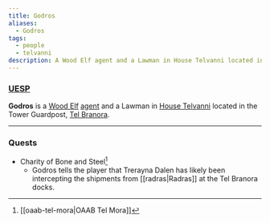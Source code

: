 ```yaml
---
title: Godros
aliases:
  - Godros
tags:
  - people
  - telvanni
description: A Wood Elf agent and a Lawman in House Telvanni located in the Tower Guardpost, Tel Branora.
---
```

### [UESP](https://en.uesp.net/wiki/Morrowind:Godros)
**Godros** is a [Wood Elf](https://en.uesp.net/wiki/Morrowind:Wood_Elf "Morrowind:Wood Elf") [agent](https://en.uesp.net/wiki/Morrowind:Agent "Morrowind:Agent") and a Lawman in [House Telvanni](https://en.uesp.net/wiki/Morrowind:House_Telvanni "Morrowind:House Telvanni") located in the Tower Guardpost, [Tel Branora](https://en.uesp.net/wiki/Morrowind:Tel_Branora "Morrowind:Tel Branora").

***
### Quests
* Charity of Bone and Steel[^1]
	* Godros tells the player that Trerayna Dalen has likely been intercepting the shipments from [[radras|Radras]] at the Tel Branora docks.

[^1]: [[oaab-tel-mora|OAAB Tel Mora]]